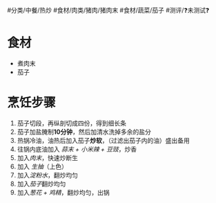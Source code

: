 #分类/中餐/热炒 #食材/肉类/猪肉/猪肉末 #食材/蔬菜/茄子 #测评/❓未测试❓

# 食材
- 煮肉末
- 茄子

# 烹饪步骤
1. 茄子切段，再纵剖切成四份，得到细长条
2. 茄子加盐腌制**10分钟**，然后加清水洗掉多余的盐分
3. 热锅冷油，油热后加入茄子**炒软**，（过滤出茄子内的油）盛出备用
4. 往锅内底油加入 *蒜末 + 小米辣 + 豆豉*，炒香
5. 加入*肉末*，快速炒断生
6. 加入 *生抽*（上色）
7. 加入*淀粉水*，翻炒均匀
8. 加入*茄子*翻炒均匀
9. 加入*葱花 + 鸡精*，翻炒均匀，出锅